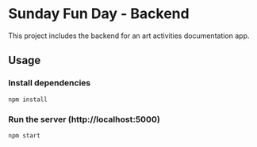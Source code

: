 # Sunday Fun Day - Backend

This project includes the backend for an art activities documentation app. 

## Usage 

### Install dependencies

```
npm install
```

### Run the server (http://localhost:5000)

```
npm start
```